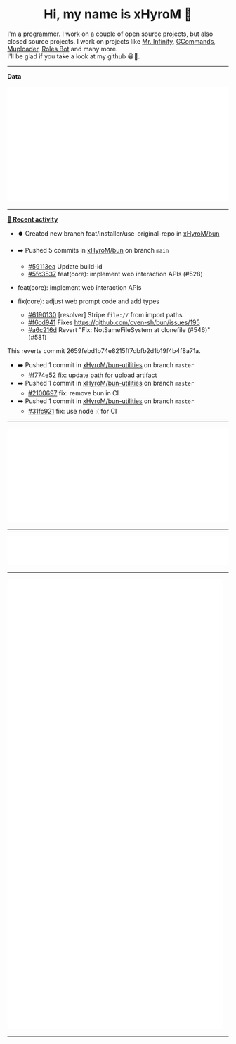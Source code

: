 <p align="center">
    <!-- <img src="https://avatars.githubusercontent.com/u/56601352" width="192" alt="hyro's pfp" /> -->
    <h1 align="center">Hi, my name is xHyroM 👋</h1>
</p>

I'm a programmer. I work on a couple of open source projects, but also closed source projects. I work on projects like [Mr. Infinity](https://discord.com/oauth2/authorize?client_id=720321585625694239&scope=bot%20applications.commands&permissions=8&redirect_uri=https://blobs.gq/imanager&prompt=consent&response_type=code), [GCommands](https://github.com/Garlic-Team/GCommands), [Muploader](https://github.com/xHyroM/Muploder), [Roles Bot](https://github.com/xHyroM/roles-bot) and many more.  
I'll be glad if you take a look at my github 😀👀.

___
**Data**

<img src="https://github.com/xHyroM/xHyroM/blob/master/.cache/base.svg">

___

**[📰 Recent activity](https://github.com/xHyroM)**
* ⏺️ Created new branch feat/installer/use-original-repo in [xHyroM/bun](https://github.com/xHyroM/bun)
* ➡️ Pushed 5 commits in [xHyroM/bun](https://github.com/xHyroM/bun) on branch `main`
  * [#59113ea](https://github.com/xHyroM/bun/commit/59113ea) Update build-id
  * [#5fc3537](https://github.com/xHyroM/bun/commit/5fc3537) feat(core): implement web interaction APIs (#528)

* feat(core): implement web interaction APIs

* fix(core): adjust web prompt code and add types
  * [#6190130](https://github.com/xHyroM/bun/commit/6190130) [resolver] Stripe `file://` from import paths
  * [#f6cd941](https://github.com/xHyroM/bun/commit/f6cd941) Fixes https://github.com/oven-sh/bun/issues/195
  * [#a6c216d](https://github.com/xHyroM/bun/commit/a6c216d) Revert &#34;Fix: NotSameFileSystem at clonefile (#546)&#34; (#581)

This reverts commit 2659febd1b74e8215ff7dbfb2d1b19f4b4f8a71a.
* ➡️ Pushed 1 commit in [xHyroM/bun-utilities](https://github.com/xHyroM/bun-utilities) on branch `master`
  * [#f774e52](https://github.com/xHyroM/bun-utilities/commit/f774e52) fix: update path for upload artifact
* ➡️ Pushed 1 commit in [xHyroM/bun-utilities](https://github.com/xHyroM/bun-utilities) on branch `master`
  * [#2100697](https://github.com/xHyroM/bun-utilities/commit/2100697) fix: remove bun in CI
* ➡️ Pushed 1 commit in [xHyroM/bun-utilities](https://github.com/xHyroM/bun-utilities) on branch `master`
  * [#31fc921](https://github.com/xHyroM/bun-utilities/commit/31fc921) fix: use node :( for CI


___

<img src="https://github.com/xHyroM/xHyroM/blob/master/.cache/isocalendar.svg">

___

<img src="https://github.com/xHyroM/xHyroM/blob/master/.cache/languages.svg">

___

<img src="https://github.com/xHyroM/xHyroM/blob/master/.cache/achievements.svg">

___
